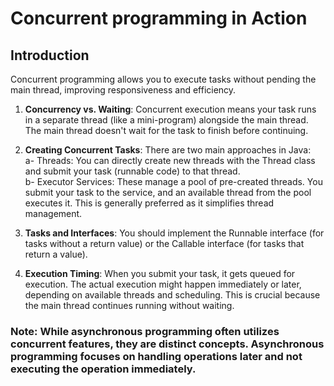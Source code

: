 # Concurrent programming in Action
## Introduction

Concurrent programming  allows you to execute tasks without pending the main thread, improving responsiveness and efficiency.

1. **Concurrency vs. Waiting**:
    Concurrent execution means your task runs in a separate thread (like a mini-program) alongside the main thread. The main thread doesn't wait for the task to finish before continuing.
2. **Creating Concurrent Tasks**:
   There are two main approaches in Java:</br>
        a- Threads: You can directly create new threads with the Thread class and submit your task (runnable code) to that thread. </br>
        b- Executor Services: These manage a pool of pre-created threads. You submit your task to the service, and an available thread from the pool executes it. This is generally preferred as it simplifies thread management.

3. **Tasks and Interfaces**:
  You should implement the Runnable interface (for tasks without a return value) or the Callable interface (for tasks that return a value).
4. **Execution Timing**: When you submit your task, it gets queued for execution. The actual execution might happen immediately or later, depending on available threads and scheduling. This is crucial because the main thread continues running without waiting.

### Note: While asynchronous programming often utilizes concurrent features, they are distinct concepts. Asynchronous programming focuses on handling operations later and not executing the operation immediately.
